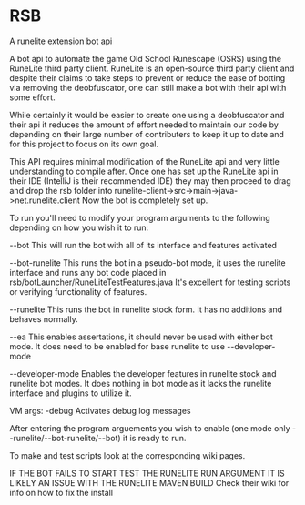 # RSB
A runelite extension bot api

A bot api to automate the game Old School Runescape (OSRS) using the RuneLite third party client. 
RuneLite is an open-source third party client and despite their claims to take steps to prevent
or reduce the ease of botting via removing the deobfuscator, one can still make a bot with their 
api with some effort. 

While certainly it would be easier to create one using a deobfuscator and their api
it reduces the amount of effort needed to maintain our code by depending on their large number
of contributers to keep it up to date and for this project to focus on its own goal.

This API requires minimal modification of the RuneLite api and very little understanding
to compile after.
Once one has set up the RuneLite api in their IDE (IntelliJ is their recommended IDE)
they may then proceed to drag and drop the rsb folder into 
runelite-client->src->main->java->net.runelite.client
Now the bot is completely set up.

To run you'll need to modify your program arguments to the following depending on how you wish it to run:

--bot
This will run the bot with all of its interface and features activated

--bot-runelite
This runs the bot in a pseudo-bot mode, it uses the runelite interface and runs any bot code placed in
rsb/botLauncher/RuneLiteTestFeatures.java
It's excellent for testing scripts or verifying functionality of features.

--runelite
This runs the bot in runelite stock form. It has no additions and behaves normally.

--ea
This enables assertations, it should never be used with either bot mode.
It does need to be enabled for base runelite to use --developer-mode

--developer-mode
Enables the developer features in runelite stock and runelite bot modes. 
It does nothing in bot mode as it lacks the runelite interface and plugins to utilize it.

VM args:
-debug
Activates debug log messages


After entering the program arguements you wish to enable (one mode only --runelite/--bot-runelite/--bot)
it is ready to run.

To make and test scripts look at the corresponding wiki pages.


IF THE BOT FAILS TO START TEST THE RUNELITE RUN ARGUMENT IT IS LIKELY AN ISSUE WITH THE RUNELITE MAVEN BUILD
Check their wiki for info on how to fix the install